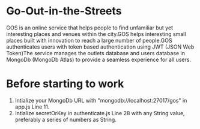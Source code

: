 # Go-Out-in-the-Streets
GOS is an online service that helps people to find unfamiliar but yet interesting places and venues within the city.GOS helps interesting small places built with innovation to reach a large number of people.GOS authenticates users with token based authentication using JWT (JSON Web Token)The service manages the outlets database and users database in MongoDb (MongoDb Atlas) to provide a seamless experience for all users.

# Before starting to work
1. Intialize your MongoDb URL with "mongodb://localhost:27017/gos" in app.js Line 11.
2. Intialize secretOrKey in authenticate.js Line 28 with any String value, preferably a series of numbers as String.